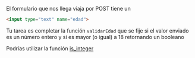 El formulario que nos llega viaja por POST tiene un 

``` html
<input type="text" name="edad">
```

Tu tarea es completar la función `validarEdad` que se fije si el valor enviado es un número entero y si es mayor (o igual) a 18 retornando un booleano

Podrías utilizar la función [is_integer](http://php.net/manual/es/function.is-integer.php)

